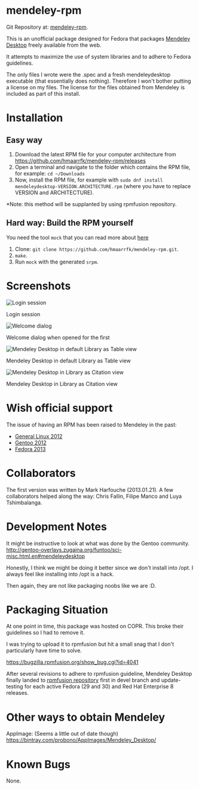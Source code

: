 mendeley-rpm
============

Git Repository at: [mendeley-rpm](https://github.com/hmaarrfk/mendeley-rpm).

This is an unofficial package designed for Fedora that packages [Mendeley
Desktop](https://www.mendeley.com/) freely available from the web.

It attempts to maximize the use of system libraries and to adhere to Fedora
guidelines.

The only files I wrote were the .spec and a fresh mendeleydesktop executable
(that essentially does nothing). Therefore I won't bother putting a license on
my files. The license for the files obtained from Mendeley is included as part
of this install.

Installation
============

Easy way
--------

1. Download the latest RPM file for your computer architecture from
   https://github.com/hmaarrfk/mendeley-rpm/releases
2. Open a terminal and navigate to the folder which contains the RPM file, for
   example: `cd ~/Downloads`
3. Now, install the RPM file, for example with `sudo dnf install
   mendeleydesktop-VERSION.ARCHITECTURE.rpm` (where you have to replace
   VERSION and ARCHITECTURE).
  
 *Note: this method will be supplanted by using rpmfusion repository.

Hard way: Build the RPM yourself
--------------------------------
You need the tool `mock` that you can read more about [here](https://fedoraproject.org/wiki/Using_Mock_to_test_package_builds)
1. Clone: `git clone https://github.com/hmaarrfk/mendeley-rpm.git`.
2. `make`.
3. Run `mock` with the generated `srpm`.

Screenshots
===========
![Login session](https://github.com/hmaarrfk/mendeley-rpm/blob/master/images/mendeley-desktop_0.png)

Login session

![Welcome dialog](https://github.com/hmaarrfk/mendeley-rpm/blob/master/images/mendeley-desktop_1.png)

Welcome dialog when opened for the first

![Mendeley Desktop in default Library as Table view](https://github.com/hmaarrfk/mendeley-rpm/blob/master/images/mendeley-desktop_2.png)

Mendeley Desktop in default Library as Table view

![Mendeley Desktop in Library as Citation view](https://github.com/hmaarrfk/mendeley-rpm/blob/master/images/mendeley-desktop_3.png)

Mendeley Desktop in Library as Citation view


Wish official support
=====================

The issue of having an RPM has been raised to Mendeley in the past:

* [General Linux
  2012](http://support.mendeley.com/customer/portal/questions/567256-linux-make-a-linux-installer)
* [Gentoo
  2012](http://support.mendeley.com/customer/portal/questions/199131-on-distribution-policy-and-download-link)
* [Fedora
  2013](http://support.mendeley.com/customer/portal/questions/758741-packaging-for-fedora)

Collaborators
=============

The first version was written by Mark Harfouche (2013.01.21). A few
collaborators helped along the way: Chris Fallin, Filipe Manco and Luya Tshimbalanga.

Development Notes
=================

It might be instructive to look at what was done by the Gentoo community.
http://gentoo-overlays.zugaina.org/funtoo/sci-misc.html.en#mendeleydesktop

Honestly, I think we might be doing it better since we don't install into /opt.
I always feel like installing into /opt is a hack.

Then again, they are not like packaging noobs like we are :D.

Packaging Situation
===================

At one point in time, this package was hosted on COPR. This broke their
guidelines so I had to remove it.

I was trying to upload it to rpmfusion but hit a small snag that I don't
particularly have time to solve.

https://bugzilla.rpmfusion.org/show_bug.cgi?id=4041

After several revisions to adhere to rpmfusion guideline, Mendeley Desktop finally landed to [rpmfusion
repository](http://koji.rpmfusion.org/koji/packageinfo?packageID=594) first in devel branch and update-testing for each active Fedora (29 and 30) and Red Hat Enterprise 8 releases.

Other ways to obtain Mendeley
=============================

AppImage: (Seems a little out of date though)
https://bintray.com/probono/AppImages/Mendeley_Desktop/


Known Bugs
==========
None.
